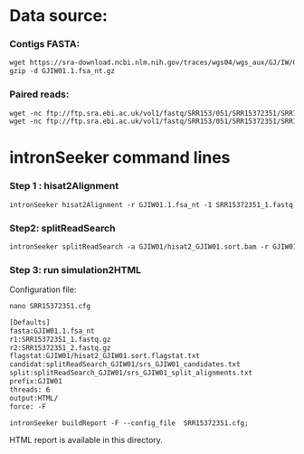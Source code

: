 Data source:
============

### Contigs FASTA: 

```diff
wget https://sra-download.ncbi.nlm.nih.gov/traces/wgs04/wgs_aux/GJ/IW/GJIW01/GJIW01.1.fsa_nt.gz
gzip -d GJIW01.1.fsa_nt.gz
```

### Paired reads:

```diff
wget -nc ftp://ftp.sra.ebi.ac.uk/vol1/fastq/SRR153/051/SRR15372351/SRR15372351_2.fastq.gz
wget -nc ftp://ftp.sra.ebi.ac.uk/vol1/fastq/SRR153/051/SRR15372351/SRR15372351_1.fastq.gz

```

intronSeeker command lines
============================

### Step 1 : hisat2Alignment

```diff
intronSeeker hisat2Alignment -r GJIW01.1.fsa_nt -1 SRR15372351_1.fastq.gz -2 SRR15372351_2.fastq.gz --prefix GJIW01 -o GJIW01 -t 12
```

### Step2: splitReadSearch

```diff
intronSeeker splitReadSearch -a GJIW01/hisat2_GJIW01.sort.bam -r GJIW01.1.fsa_nt --prefix GJIW01 --output splitReadSearch_GJIW01
```

### Step 3: run simulation2HTML

Configuration file:

```diff
nano SRR15372351.cfg
```

```diff
[Defaults]
fasta:GJIW01.1.fsa_nt
r1:SRR15372351_1.fastq.gz
r2:SRR15372351_2.fastq.gz
flagstat:GJIW01/hisat2_GJIW01.sort.flagstat.txt
candidat:splitReadSearch_GJIW01/srs_GJIW01_candidates.txt
split:splitReadSearch_GJIW01/srs_GJIW01_split_alignments.txt
prefix:GJIW01
threads: 6                
output:HTML/
force: -F
```


```diff
intronSeeker buildReport -F --config_file  SRR15372351.cfg;

```

HTML report is available in this directory.
